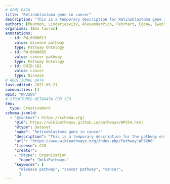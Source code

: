 ```yaml
---
# GPML DATA
title: "Retinoblastoma gene in cancer"
description: "This is a temporary description for Retinoblastoma gene in cancer"
authors: [Mkutmon, Lindarieswijk, AlexanderPico, Fehrhart, Egonw, Eweitz]
organisms: [Bos taurus]
annotations:
  - id: PW:0000013
    value: disease pathway
    type: Pathway Ontology
  - id: PW:0000605
    value: cancer pathway
    type: Pathway Ontology
  - id: DOID:162
    value: cancer
    type: Disease
# ADDITIONAL DATA
last-edited: 2021-05-21
communities: []
wpid: "WP3206"
# STRUCTURED METADATA FOR SEO
seo:
  type: CreativeWork
schema-jsonld:
  - "@context": https://schema.org/
    "@id": https://wikipathways.github.io/pathways/WP554.html
    "@type": Dataset
    "name": "Retinoblastoma gene in cancer"
    "description": "This is a temporary description for the pathway entitled: Retinoblastoma gene in cancer"
    "url": "https://www.wikipathways.org/index.php/Pathway:WP3206"
    "license": CC0
    "creator":
    - "@type": Organization
      "name": "WikiPathways"
    "keywords": [
      "disease pathway", "cancer pathway", "cancer",
      ]
---
```


